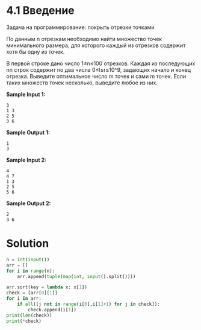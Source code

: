 # 4.1 Введение

Задача на программирование: покрыть отрезки точками

По данным n отрезкам необходимо найти множество точек минимального размера, для которого каждый из отрезков содержит
хотя бы одну из точек.

В первой строке дано число 1≤n≤100 отрезков. Каждая из последующих nn строк содержит по два числа 0≤l≤r≤10^9, задающих
начало и конец отрезка. Выведите оптимальное число m точек и сами m точек. Если таких множеств точек несколько, выведите
любое из них.

**Sample Input 1:**

```
3
1 3
2 5
3 6
```

**Sample Output 1:**

```
1
3
```

**Sample Input 2:**

```
4
4 7
1 3
2 5
5 6
```

**Sample Output 2:**

```
2
3 6 
```

# Solution

```python
n = int(input())
arr = []
for i in range(n):
    arr.append(tuple(map(int, input().split())))

arr.sort(key = lambda x: x[1])
check = [arr[0][1]]
for i in arr:
    if all([j not in range(i[0],i[1]+1) for j in check]):
        check.append(i[1])
print(len(check))
print(*check)
```
